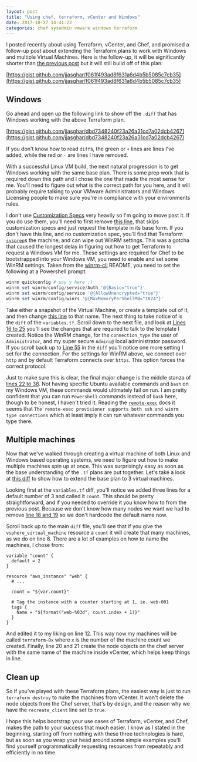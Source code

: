 ```yaml
---
layout: post
title: "Using chef, terraform, vCenter and Windows"
date: 2017-10-27 14:41:23
categories: chef sysadmin vmware windows terraform
---
```


I posted recently about using Terraform, vCenter, and Chef, and promised a follow-up post about extending the Terraform plans to work with Windows and multiple Virtual Machines. Here is the follow-up, it will be significantly shorter than [the previous post](http://jjasghar.github.io/blog/2017/10/22/chef-terraform-and-vcenter/) but it will still build off of this plan:

[https://gist.github.com/jjasghar/f061f493ad8f631a6d4b5b5085c7cb35](https://gist.github.com/jjasghar/f061f493ad8f631a6d4b5b5085c7cb35)

## Windows

Go ahead and open up the following link to show off the `.diff` that has Windows working with the above Terraform plan.

[https://gist.github.com/jjasghar/dbd7348240f23a26a31cd7a02dcb4267](https://gist.github.com/jjasghar/dbd7348240f23a26a31cd7a02dcb4267)

If you don't know how to read `diff`s, the green or `+` lines are lines I've added, while the red or `-` are lines I have removed.

With a successful Linux VM build, the next natural progression is to get Windows working with the same base plan. There is some prep work that is required down this path and I chose the one that made the most sense for me. You'll need to figure out what is the correct path for you here, and it will probably require talking to your VMware Administrators and Windows Licensing people to make sure you're in compliance with your environments rules.

I don't use [Customization Specs](https://docs.vmware.com/en/VMware-vSphere/6.5/com.vmware.vsphere.vm_admin.doc/GUID-EB5F090E-723C-4470-B640-50B35D1EC016.html) very heavily so I'm going to move past it. If you do use them, you'll need to first remove [this line](https://gist.github.com/jjasghar/dbd7348240f23a26a31cd7a02dcb4267#file-one_machine_chef_vcenter_win-diff-L8), that skips customization specs and just request the template in its base form. If you don't have this line, and no customization spec, you'll find that Terraform [`sysprep`](https://docs.microsoft.com/en-us/windows-hardware/manufacture/desktop/sysprep--system-preparation--overview)s the machine, and can wipe out WinRM settings. This was a gotcha that caused the longest delay in figuring out how to get Terraform to request a Windows VM for me. These settings are required for Chef to be bootstrapped into your Windows VM, you need to enable and set some WinRM settings. Taken from the [winrm-cli](https://github.com/masterzen/winrm-cli) README, you need to set the following at a Powershell prompt:

```powershell
winrm quickconfig # say y here ;)
winrm set winrm/config/service/Auth '@{Basic="true"}'
winrm set winrm/config/service '@{AllowUnencrypted="true"}'
winrm set winrm/config/winrs '@{MaxMemoryPerShellMB="1024"}'
```

Take either a snapshot of the Virtual Machine, or create a template out of it, and then change [this line](https://gist.github.com/jjasghar/dbd7348240f23a26a31cd7a02dcb4267#file-one_machine_chef_vcenter_win-diff-L17) to that name. The next thing to take notice of is the `diff` of the `variables.tf`. Scroll down to the next file, and look at [Lines 16 to 25](https://gist.github.com/jjasghar/dbd7348240f23a26a31cd7a02dcb4267#file-variables-diff-L16-L25) you'll see the changes that are required to talk to the template I created. Notice the WinRM change, for the `connection_type` the user of `Administrator`, and my super secure `Admini@` local administrator password. If you scroll back up to [Line 55](https://gist.github.com/jjasghar/dbd7348240f23a26a31cd7a02dcb4267#file-one_machine_chef_vcenter_win-diff-L55) in the `diff` you'll notice one more setting I set for the connection. For the settings for WinRM above, we connect over `http` and by default Terraform connects over `https`. This option forces the correct protocol.

Just to make sure this is clear, the final major change is the middle stanza of [lines 22 to 38](https://gist.github.com/jjasghar/dbd7348240f23a26a31cd7a02dcb4267#file-one_machine_chef_vcenter_win-diff-L22-L38). Not having specific Ubuntu available commands and `bash` on my Windows VM, these commands would ultimately fail on run. I am pretty confident that you can run `Powershell` commands instead of `bash` here, though to be honest, I haven't tried it. Reading the [`remote-exec`](https://www.terraform.io/docs/provisioners/remote-exec.html) docs it seems that `The remote-exec provisioner supports both ssh and winrm type connections` which at least imply it can run whatever commands you type there.

## Multiple machines

Now that we've walked through creating a virtual machine of both Linux and Windows based operating systems, we need to figure out how to make multiple machines spin up at once. This was surprisingly easy as soon as the base understanding of the `.tf` plans are put together. Let's take a look at [this diff](https://gist.github.com/jjasghar/e91c0cce6e6ba64736d04019ade67340) to show how to extend the base plan to 3 virtual machines.

Looking first at the `variables.tf` diff, you'll notice we added three lines for a default number of 3 and called it `count`. This should be pretty straightforward, and if you needed to override it you know how to from the previous post. Because we don't know how many nodes we want we had to remove [line 18 and 19](https://gist.github.com/jjasghar/e91c0cce6e6ba64736d04019ade67340#file-variables-diff-L18-L19) so we don't hardcode the default name now.

Scroll back up to the main `diff` file, you'll see that if you give the `vsphere_virtual_machine` resource a `count` it will create that many machines, as we do on line 8. There are a lot of examples on how to name the machines, I chose from:

```
variable "count" {
  default = 2
}

resource "aws_instance" "web" {
  # ...

  count = "${var.count}"

  # Tag the instance with a counter starting at 1, ie. web-001
  tags {
    Name = "${format("web-%03d", count.index + 1)}"
  }
}
```
And edited it to my liking on line 12. This way now my machines will be called `terraform-0x` where `x` is the number of the machine count we created. Finally, line 20 and 21 create the node objects on the chef server with the same name of the machine inside vCenter, which helps keep things in line.

## Clean up

So if you've played with these Terraform plans, the easiest way is just to run `terraform destroy` to nuke the machines from vCenter. It won't delete the node objects from the Chef server, that's by design, and the reason why we have the `recreate_client` line set to `true`.

I hope this helps bootstrap your use cases of Terraform, vCenter, and Chef, makes the path to your success that much easier. I know as I stated in the beginning, starting off from nothing with these three technologies is hard, but as soon as you wrap your head around some simple examples you'll find yourself programmatically requesting resources from repeatably and efficiently in no time.
